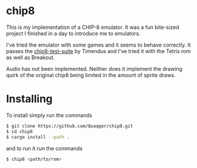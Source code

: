# chip8

This is my implementation of a CHIP-8 emulator.
It was a fun bite-sized project I finished in a day to introduce me to
emulators.

I've tried the emulator with some games and it seems to behave correctly.
It passes the [chip8-test-suite](https://github.com/Timendus/chip8-test-suite)
by Timendus and I've tried it with the Tetris rom as well as Breakout.

Audio has not been implemented. Neither does it implement the drawing quirk of
the original chip8 being limited in the amount of sprite draws.

# Installing

To install simply run the commands

```bash
$ git clone https://github.com/Quaqqer/chip8.git
$ cd chip8
$ cargo install --path .
```

and to run it run the commands

```bash
$ chip8 <path/to/rom>
```

